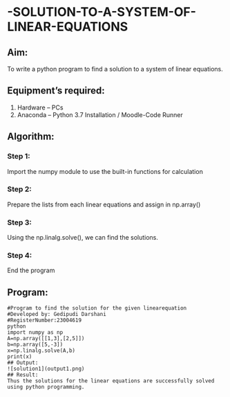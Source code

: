 # -SOLUTION-TO-A-SYSTEM-OF-LINEAR-EQUATIONS
## Aim:
To write a python program to find a solution to a system of linear equations.
## Equipment’s required:
1. 	Hardware – PCs
2. 	Anaconda – Python 3.7 Installation / Moodle-Code Runner
## Algorithm:
### Step 1: 
Import the numpy module to use the built-in functions for calculation
### Step 2: 
Prepare the lists from each linear equations and assign in np.array()
### Step 3: 
Using the np.linalg.solve(), we can find the solutions.
### Step 4: 
End the program
## Program:
``````
#Program to find the solution for the given linearequation                             
#Developed by: Gedipudi Darshani 
#RegisterNumber:23004619
python
import numpy as np
A=np.array([[1,3],[2,5]])
b=np.array([5,-3])
x=np.linalg.solve(A,b)
print(x)
## Output:
![solution1](output1.png)
## Result: 
Thus the solutions for the linear equations are successfully solved using python programming.


